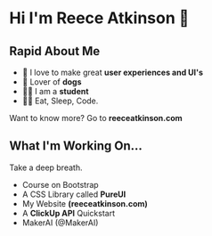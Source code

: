 <!---
Thanks for taking a peak! 
Got Feedback? Go to https://forms.clickup.com/36169079/f/12ftbq-2308/35KD2PCJ0JBK8UUMOU
You can also check out my website @ reeceatkinson.com
--->

# Hi I'm Reece Atkinson 👋


## Rapid About Me
- 🧪 I love to make great **user experiences and UI's**
- 🐶 Lover of **dogs**
- 👨‍🎓 I am a **student**
- 👨‍💻 Eat, Sleep, Code.

Want to know more? Go to **reeceatkinson.com**

## What I'm Working On...
Take a deep breath.

- Course on Bootstrap
- A CSS Library called **PureUI**
- My Website **(reeceatkinson.com)**
- A **ClickUp API** Quickstart
- MakerAI (@MakerAI)

